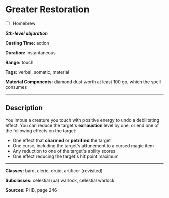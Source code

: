 # Greater Restoration

- [ ] Homebrew

***5th-level abjuration***

**Casting Time:** action

**Duration:** instantaneous

**Range:** touch

**Tags:** verbal, somatic, material

**Material Components:** diamond dust worth at least 100 gp, which the spell consumes

---

## Description
You imbue a creature you touch with positive energy to undo a debilitating effect.
You can reduce the target's **exhaustion** level by one, or end one of the following effects on the target:
- One effect that **charmed** or **petrified** the target
- One curse, including the target's attunement to a cursed magic item
- Any reduction to one of the target's ability scores
- One effect reducing the target's hit point maximum

---

**Classes:** bard, cleric, druid, artificer (revisited)

**Subclasses:** celestial (ua) warlock, celestial warlock

**Sources:** PHB, page 246
